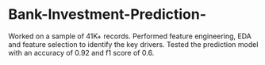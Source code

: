 # Bank-Investment-Prediction-
Worked on a sample of 41K+ records. Performed feature engineering, EDA and feature  selection to identify the key drivers. Tested the prediction model with an accuracy of  0.92 and f1 score of 0.6.
